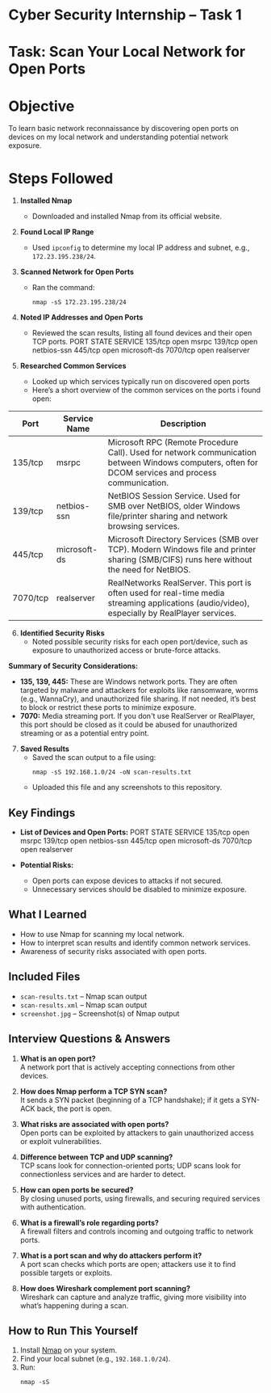 # Cyber Security Internship – Task 1

# Task: Scan Your Local Network for Open Ports

# Objective
To learn basic network reconnaissance by discovering open ports on devices on my local network and understanding potential network exposure.

# Steps Followed

1. **Installed Nmap**
    - Downloaded and installed Nmap from its official website.

2. **Found Local IP Range**
    - Used `ipconfig` to determine my local IP address and subnet, e.g., `172.23.195.238/24`.

3. **Scanned Network for Open Ports**
    - Ran the command:
      ```
      nmap -sS 172.23.195.238/24
      ```
4. **Noted IP Addresses and Open Ports**
    - Reviewed the scan results, listing all found devices and their open TCP ports.
PORT     STATE SERVICE
135/tcp  open  msrpc
139/tcp  open  netbios-ssn
445/tcp  open  microsoft-ds
7070/tcp open  realserver

5. **Researched Common Services**
    - Looked up which services typically run on discovered open ports
    - Here’s a short overview of the common services on the ports i found open:

| Port      | Service Name      | Description                                                                |
|-----------|------------------|-----------------------------------------------------------------------------|
| 135/tcp   | msrpc            | Microsoft RPC (Remote Procedure Call). Used for network communication between Windows computers, often for DCOM services and process communication.  |
| 139/tcp   | netbios-ssn      | NetBIOS Session Service. Used for SMB over NetBIOS, older Windows file/printer sharing and network browsing services.                                |
| 445/tcp   | microsoft-ds     | Microsoft Directory Services (SMB over TCP). Modern Windows file and printer sharing (SMB/CIFS) runs here without the need for NetBIOS.              |
| 7070/tcp  | realserver       | RealNetworks RealServer. This port is often used for real-time media streaming applications (audio/video), especially by RealPlayer services.        |

6. **Identified Security Risks**
    - Noted possible security risks for each open port/device, such as exposure to unauthorized access or brute-force attacks.

**Summary of Security Considerations:**
- **135, 139, 445:** These are Windows network ports. They are often targeted by malware and attackers for exploits like ransomware, worms (e.g., WannaCry), and unauthorized file sharing. If not needed, it’s best to block or restrict these ports to minimize exposure.
- **7070:** Media streaming port. If you don't use RealServer or RealPlayer, this port should be closed as it could be abused for unauthorized streaming or as a potential entry point.

7. **Saved Results**
    - Saved the scan output to a file using:
      ```
      nmap -sS 192.168.1.0/24 -oN scan-results.txt
      ```
    - Uploaded this file and any screenshots to this repository.

## Key Findings

- **List of Devices and Open Ports:**
PORT     STATE SERVICE
135/tcp  open  msrpc
139/tcp  open  netbios-ssn
445/tcp  open  microsoft-ds
7070/tcp open  realserver
  
- **Potential Risks:**
    - Open ports can expose devices to attacks if not secured.
    - Unnecessary services should be disabled to minimize exposure.

## What I Learned

- How to use Nmap for scanning my local network.
- How to interpret scan results and identify common network services.
- Awareness of security risks associated with open ports.

## Included Files

- `scan-results.txt` – Nmap scan output
- `scan-results.xml` – Nmap scan output
- `screenshot.jpg` – Screenshot(s) of Nmap output


## Interview Questions & Answers

1. **What is an open port?**  
   A network port that is actively accepting connections from other devices.

2. **How does Nmap perform a TCP SYN scan?**  
   It sends a SYN packet (beginning of a TCP handshake); if it gets a SYN-ACK back, the port is open.

3. **What risks are associated with open ports?**  
   Open ports can be exploited by attackers to gain unauthorized access or exploit vulnerabilities.

4. **Difference between TCP and UDP scanning?**  
   TCP scans look for connection-oriented ports; UDP scans look for connectionless services and are harder to detect.

5. **How can open ports be secured?**  
   By closing unused ports, using firewalls, and securing required services with authentication.

6. **What is a firewall’s role regarding ports?**  
   A firewall filters and controls incoming and outgoing traffic to network ports.

7. **What is a port scan and why do attackers perform it?**  
   A port scan checks which ports are open; attackers use it to find possible targets or exploits.

8. **How does Wireshark complement port scanning?**  
   Wireshark can capture and analyze traffic, giving more visibility into what’s happening during a scan.

## How to Run This Yourself

1. Install [Nmap](https://nmap.org/) on your system.
2. Find your local subnet (e.g., `192.168.1.0/24`).
3. Run:  
   ```
   nmap -sS 
   ```
